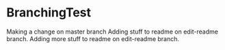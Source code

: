 BranchingTest
=============
Making a change on master branch
Adding stuff to readme on edit-readme branch.
Adding more stuff to readme on edit-readme branch.

